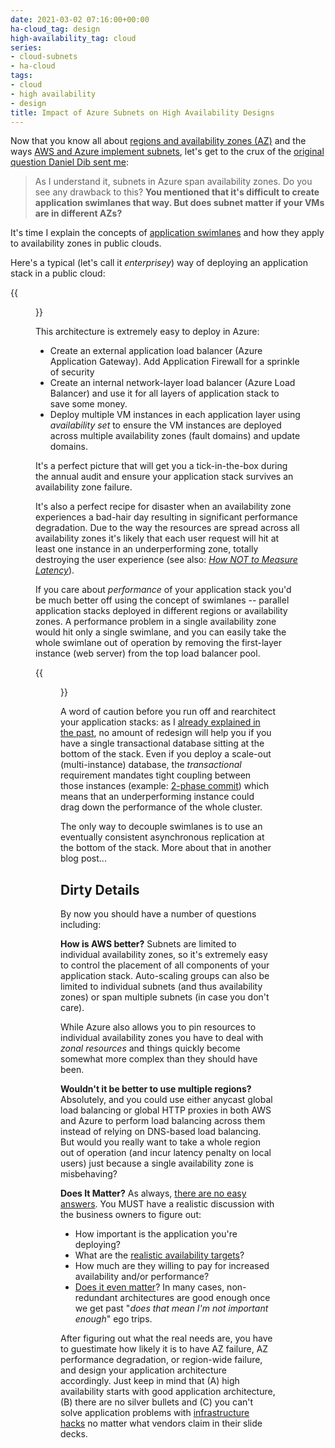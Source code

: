 ```yaml
---
date: 2021-03-02 07:16:00+00:00
ha-cloud_tag: design
high-availability_tag: cloud
series:
- cloud-subnets
- ha-cloud
tags:
- cloud
- high availability
- design
title: Impact of Azure Subnets on High Availability Designs
---
```

Now that you know all about [regions and availability zones (AZ)](/2021/02/public-cloud-regions-availability-zones/) and the ways [AWS and Azure implement subnets](/2021/02/vpc-subnets-aws-azure-gcp/), let's get to the crux of the [original question Daniel Dib sent me](https://twitter.com/danieldibswe/status/1356498909443612672?s=11):

> As I understand it, subnets in Azure span availability zones. Do you see any drawback to this? **You mentioned that it's difficult to create application swimlanes that way. But does subnet matter if your VMs are in different AZs?**

It's time I explain the concepts of [application swimlanes](https://akfpartners.com/growth-blog/fault-isolation-swim-lane) and how they apply to availability zones in public clouds.
<!--more-->
Here's a typical (let's call it *enterprisey*) way of deploying an application stack in a public cloud:

{{<figure src="/2021/03/ha-application-architecture.png" caption="Use load balancers and multiple instances in every application layer">}}

This architecture is extremely easy to deploy in Azure:

* Create an external application load balancer (Azure Application Gateway). Add Application Firewall for a sprinkle of security
* Create an internal network-layer load balancer (Azure Load Balancer) and use it for all layers of application stack to save some money.
* Deploy multiple VM instances in each application layer using *availability set* to ensure the VM instances are deployed across multiple availability zones (fault domains) and update domains.

It's a perfect picture that will get you a tick-in-the-box during the annual audit and ensure your application stack survives an availability zone failure.

It's also a perfect recipe for disaster when an availability zone experiences a bad-hair day resulting in significant performance degradation. Due to the way the resources are spread across all availability zones it's likely that each user request will hit at least one instance in an underperforming zone, totally destroying the user experience (see also: [*How NOT to Measure Latency*](/2020/08/measuring-latency/)).

If you care about *performance* of your application stack you'd be much better off using the concept of swimlanes -- parallel application stacks deployed in different regions or availability zones. A performance problem in a single availability zone would hit only a single swimlane, and you can easily take the whole swimlane out of operation by removing the first-layer instance (web server) from the top load balancer pool. 

{{<figure src="/2021/03/ha-swimlanes.png" caption="Application architecture using swimlanes">}}

A word of caution before you run off and rearchitect your application stacks: as I [already explained in the past](/2020/12/50-shades-high-availability/), no amount of redesign will help you if you have a single transactional database sitting at the bottom of the stack. Even if you deploy a scale-out (multi-instance) database, the *transactional* requirement mandates tight coupling between those instances (example: [2-phase commit](https://en.wikipedia.org/wiki/Two-phase_commit_protocol)) which means that an underperforming instance could drag down the performance of the whole cluster. 

The only way to decouple swimlanes is to use an eventually consistent asynchronous replication at the bottom of the stack. More about that in another blog post...

## Dirty Details

By now you should have a number of questions including:

**How is AWS better?** Subnets are limited to individual availability zones, so it's extremely easy to control the placement of all components of your application stack. Auto-scaling groups can also be limited to individual subnets (and thus availability zones) or span multiple subnets (in case you don't care). 

While Azure also allows you to pin resources to individual availability zones you have to deal with *zonal resources* and things quickly become somewhat more complex than they should have been.

**Wouldn't it be better to use multiple regions?** Absolutely, and you could use either anycast global load balancing or global HTTP proxies in both AWS and Azure to perform load balancing across them instead of relying on DNS-based load balancing. But would you really want to take a whole region out of operation (and incur latency penalty on local users) just because a single availability zone is misbehaving?

**Does It Matter?** As always, [there are no easy answers](/2020/12/50-shades-high-availability/). You MUST have a realistic discussion with the business owners to figure out:

* How important is the application you're deploying?
* What are the [realistic availability targets](/2020/03/must-read-meaningful-availability/)?
* How much are they willing to pay for increased availability and/or performance?
* [Does it even matter](/2020/11/fast-failover-challenge/)? In many cases, non-redundant architectures are good enough once we get past "*does that mean I'm not important enough*" ego trips.

After figuring out what the real needs are, you have to guestimate how likely it is to have AZ failure, AZ performance degradation, or region-wide failure, and design your application architecture accordingly. Just keep in mind that (A) high availability starts with good application architecture, (B) there are no silver bullets and (C) you can't solve application problems with [infrastructure hacks](/2015/02/before-talking-about-vmotion-across/) no matter what vendors claim in their slide decks.
